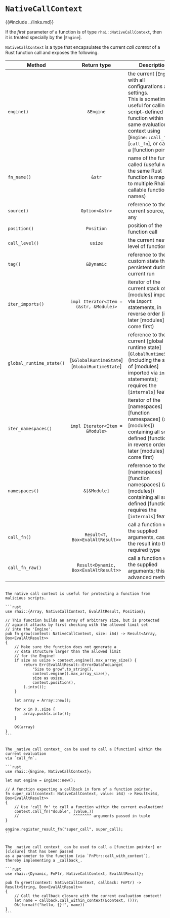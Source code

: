 `NativeCallContext`
===================

{{#include ../links.md}}

If the _first_ parameter of a function is of type `rhai::NativeCallContext`, then it is treated
specially by the [`Engine`].

`NativeCallContext` is a type that encapsulates the current _call context_ of a Rust function call
and exposes the following.

| Method                   |                  Return type                  | Description                                                                                                                                                                                                                                |
| ------------------------ | :-------------------------------------------: | ------------------------------------------------------------------------------------------------------------------------------------------------------------------------------------------------------------------------------------------ |
| `engine()`               |                   `&Engine`                   | the current [`Engine`], with all configurations and settings.<br/>This is sometimes useful for calling a script-defined function within the same evaluation context using [`Engine::call_fn`][`call_fn`], or calling a [function pointer]. |
| `fn_name()`              |                    `&str`                     | name of the function called (useful when the same Rust function is mapped to multiple Rhai-callable function names)                                                                                                                        |
| `source()`               |                `Option<&str>`                 | reference to the current source, if any                                                                                                                                                                                                    |
| `position()`             |                  `Position`                   | position of the function call                                                                                                                                                                                                              |
| `call_level()`           |                    `usize`                    | the current nesting level of function calls                                                                                                                                                                                                |
| `tag()`                  |                  `&Dynamic`                   | reference to the custom state that is persistent during the current run                                                                                                                                                                    |
| `iter_imports()`         |    `impl Iterator<Item = (&str, &Module)>`    | iterator of the current stack of [modules] imported via `import` statements, in reverse order (i.e. later [modules] come first)                                                                                                            |
| `global_runtime_state()` | [`&GlobalRuntimeState`][`GlobalRuntimeState`] | reference to the current [global runtime state][`GlobalRuntimeState`] (including the stack of [modules] imported via `import` statements); requires the [`internals`] feature                                                              |
| `iter_namespaces()`      |        `impl Iterator<Item = &Module>`        | iterator of the [namespaces][function namespaces] (as [modules]) containing all script-defined [functions], in reverse order (i.e. later [modules] come first)                                                                             |
| `namespaces()`           |                 `&[&Module]`                  | reference to the [namespaces][function namespaces] (as [modules]) containing all script-defined [functions]; requires the [`internals`] feature                                                                                            |
| `call_fn()`              |        `Result<T, Box<EvalAltResult>>`        | call a function with the supplied arguments, casting the result into the required type                                                                                                                                                     |
| `call_fn_raw()`          |     `Result<Dynamic, Box<EvalAltResult>>`     | call a function with the supplied arguments; this is an advanced method                                                                                                                                                                    |


~~~admonish example "Example &ndash; Implement Safety Checks"

The native call context is useful for protecting a function from malicious scripts.

```rust
use rhai::{Array, NativeCallContext, EvalAltResult, Position};

// This function builds an array of arbitrary size, but is protected
// against attacks by first checking with the allowed limit set
// into the 'Engine'.
pub fn grow(context: NativeCallContext, size: i64) -> Result<Array, Box<EvalAltResult>>
{
    // Make sure the function does not generate a
    // data structure larger than the allowed limit
    // for the Engine!
    if size as usize > context.engine().max_array_size() {
        return Err(EvalAltResult::ErrorDataTooLarge(
            "Size to grow".to_string(),
            context.engine().max_array_size(),
            size as usize,
            context.position(),
        ).into());
    }

    let array = Array::new();

    for x in 0..size {
        array.push(x.into());
    }

    OK(array)
}
```
~~~

~~~admonish example "Example &ndash; Call a Function Within a Function"

The _native call context_ can be used to call a [function] within the current evaluation
via `call_fn`.

```rust
use rhai::{Engine, NativeCallContext};

let mut engine = Engine::new();

// A function expecting a callback in form of a function pointer.
fn super_call(context: NativeCallContext, value: i64) -> Result<i64, Box<EvalAltResult>>
{
    // Use 'call_fn' to call a function within the current evaluation!
    context.call_fn("double", (value,))
    //                        ^^^^^^^^ arguments passed in tuple
}

engine.register_result_fn("super_call", super_call);
```
~~~

~~~admonish example "Example &ndash; Implement a Callback"

The _native call context_ can be used to call a [function pointer] or [closure] that has been passed
as a parameter to the function (via `FnPtr::call_with_context`), thereby implementing a _callback_.

```rust
use rhai::{Dynamic, FnPtr, NativeCallContext, EvalAltResult};

pub fn greet(context: NativeCallContext, callback: FnPtr) -> Result<String, Box<EvalAltResult>>
{
    // Call the callback closure with the current evaluation context!
    let name = callback.call_within_context(&context, ())?;
    Ok(format!("hello, {}!", name))
}
```
~~~
